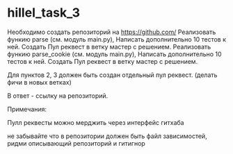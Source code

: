 # hillel_task_3

Необходимо создать репозиторий на https://github.com/
Реализовать функию parse (см. модуль main.py), Написать дополнительно 10 тестов к ней. Создать Пул реквест в ветку мастер с решением.
Реализовать функию parse_cookie (см. модуль main.py), Написать дополнительно 10 тестов к ней. Создать Пул реквест в ветку мастер с решением.


Для пунктов 2, 3 должен быть создан отдельный пул реквест. (делать фичи в новых ветках)



В ответ - ссылку на репозиторий.



Примечания:

Пулл реквесты можно мерджить через интерфейс гитхаба

не забывайте что в репозитории должен быть файл зависимостей, ридми описывающий репозиторий и гитигнор